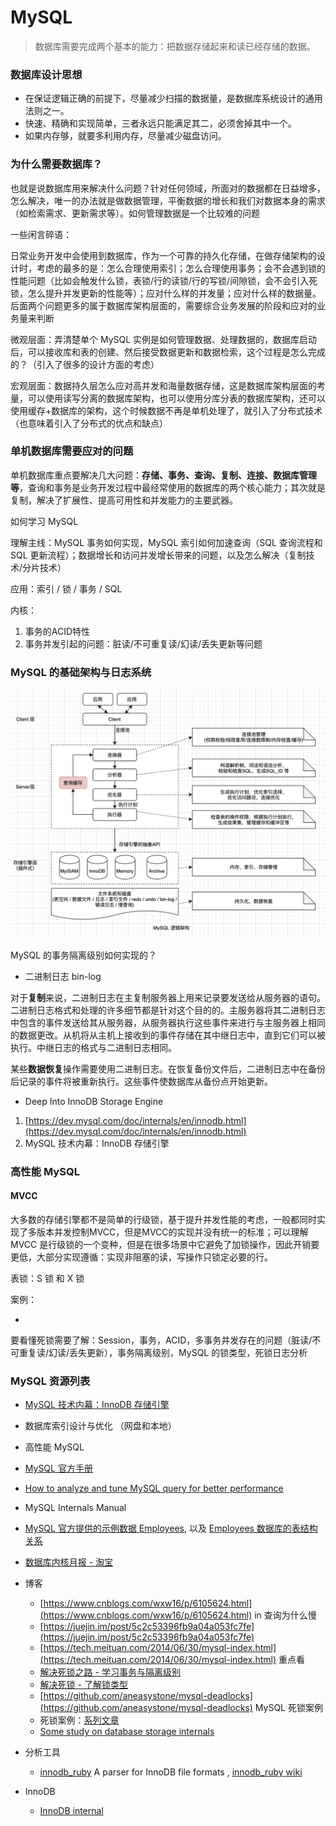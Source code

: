 # MySQL

> 数据库需要完成两个基本的能力：把数据存储起来和读已经存储的数据。

### 数据库设计思想

* 在保证逻辑正确的前提下，尽量减少扫描的数据量，是数据库系统设计的通用法则之一。
* 快速、精确和实现简单，三者永远只能满足其二，必须舍掉其中一个。
* 如果内存够，就要多利用内存，尽量减少磁盘访问。

### 为什么需要数据库？

也就是说数据库用来解决什么问题？针对任何领域，所面对的数据都在日益增多，怎么解决，唯一的办法就是做数据管理，平衡数据的增长和我们对数据本身的需求（如检索需求、更新需求等）。如何管理数据是一个比较难的问题

一些闲言碎语：

日常业务开发中会使用到数据库，作为一个可靠的持久化存储，在做存储架构的设计时，考虑的最多的是：怎么合理使用索引；怎么合理使用事务；会不会遇到锁的性能问题（比如会触发什么锁，表锁/行的读锁/行的写锁/间隙锁，会不会引入死锁，怎么提升并发更新的性能等）；应对什么样的并发量；应对什么样的数据量。后面两个问题更多的属于数据库架构层面的，需要综合业务发展的阶段和应对的业务量来判断

微观层面：弄清楚单个 MySQL 实例是如何管理数据、处理数据的，数据库启动后，可以接收库和表的创建、然后接受数据更新和数据检索，这个过程是怎么完成的？（引入了很多的设计方面的考虑）

宏观层面：数据持久层怎么应对高并发和海量数据存储，这是数据库架构层面的考量，可以使用读写分离的数据库架构，也可以使用分库分表的数据库架构，还可以使用缓存+数据库的架构，这个时候数据不再是单机处理了，就引入了分布式技术（也意味着引入了分布式的优点和缺点）

### 单机数据库需要应对的问题

单机数据库重点要解决几大问题：**存储、事务、查询、复制、连接、数据库管理等**，查询和事务是业务开发过程中最经常使用的数据库的两个核心能力；其次就是复制，解决了扩展性、提高可用性和并发能力的主要武器。

如何学习 MySQL

理解主线：MySQL 事务如何实现，MySQL 索引如何加速查询（SQL 查询流程和 SQL 更新流程）；数据增长和访问并发增长带来的问题，以及怎么解决（复制技术/分片技术）

应用：索引 / 锁 / 事务 / SQL 

内核：

1. 事务的ACID特性
2. 事务并发引起的问题：脏读/不可重复读/幻读/丢失更新等问题

### MySQL 的基础架构与日志系统



![](../../.gitbook/assets/image%20%2832%29.png)



MySQL 的事务隔离级别如何实现的？

* 二进制日志 bin-log

对于**复制**来说，二进制日志在主复制服务器上用来记录要发送给从服务器的语句。二进制日志格式和处理的许多细节都是针对这个目的的。主服务器将其二进制日志中包含的事件发送给其从服务器，从服务器执行这些事件来进行与主服务器上相同的数据更改。从机将从主机上接收到的事件存储在其中继日志中，直到它们可以被执行。中继日志的格式与二进制日志相同。

某些**数据恢复**操作需要使用二进制日志。在恢复备份文件后，二进制日志中在备份后记录的事件将被重新执行。这些事件使数据库从备份点开始更新。

* Deep Into InnoDB Storage Engine

1. [https://dev.mysql.com/doc/internals/en/innodb.html](https://dev.mysql.com/doc/internals/en/innodb.html)
2. MySQL 技术内幕：InnoDB 存储引擎



### 高性能 MySQL

#### MVCC

大多数的存储引擎都不是简单的行级锁，基于提升并发性能的考虑，一般都同时实现了多版本并发控制MVCC，但是MVCC的实现并没有统一的标准；可以理解 MVCC 是行级锁的一个变种，但是在很多场景中它避免了加锁操作，因此开销要更低，大部分实现遵循：实现非阻塞的读，写操作只锁定必要的行。



表锁：S 锁 和 X 锁



案例：

* 
要看懂死锁需要了解：Session，事务，ACID，多事务并发存在的问题（脏读/不可重复读/幻读/丢失更新），事务隔离级别，MySQL 的锁类型，死锁日志分析



### MySQL 资源列表

* [MySQL 技术内幕：InnoDB 存储引擎](https://weread.qq.com/web/reader/611329b059346e611427f1ckc81322c012c81e728d9d180)
* 数据库索引设计与优化 （网盘和本地）
* 高性能 MySQL
* [MySQL 官方手册](https://dev.mysql.com/doc/refman/5.7/en/)
* [How to analyze and tune MySQL query for better performance](https://www.mysql.com/cn/why-mysql/presentations/tune-mysql-queries-performance/)
* MySQL Internals Manual
* [MySQL 官方提供的示例数据 Employees](https://dev.mysql.com/doc/employee/en/employees-installation.html), 以及 [Employees 数据库的表结构关系](https://dev.mysql.com/doc/employee/en/sakila-structure.html)
* [数据库内核月报 - 淘宝](http://mysql.taobao.org/monthly/)
* 博客

  * [https://www.cnblogs.com/wxw16/p/6105624.html](https://www.cnblogs.com/wxw16/p/6105624.html) in 查询为什么慢
  * [https://juejin.im/post/5c2c53396fb9a04a053fc7fe](https://juejin.im/post/5c2c53396fb9a04a053fc7fe)
  * [https://tech.meituan.com/2014/06/30/mysql-index.html](https://tech.meituan.com/2014/06/30/mysql-index.html) 重点看
  * [解决死锁之路 - 学习事务与隔离级别](https://www.aneasystone.com/archives/2017/10/solving-dead-locks-one.html)
  * [解决死锁 - 了解锁类型](https://www.aneasystone.com/archives/2017/11/solving-dead-locks-two.html)
  * [https://github.com/aneasystone/mysql-deadlocks](https://github.com/aneasystone/mysql-deadlocks) MySQL 死锁案例
  * 死锁案例：[系列文章](https://www.aneasystone.com/archives/2018/04/solving-dead-locks-four.html)
  * [Some study on database storage internals](https://medium.com/@kousiknath/data-structures-database-storage-internals-1f5ed3619d43)

* 分析工具
  * [innodb\_ruby](https://github.com/jeremycole/innodb_ruby/wiki)  A parser for InnoDB file formats , [innodb\_ruby wiki](https://github.com/jeremycole/innodb_ruby/wiki)
* InnoDB
  * [InnoDB internal](https://blog.jcole.us/innodb/)



